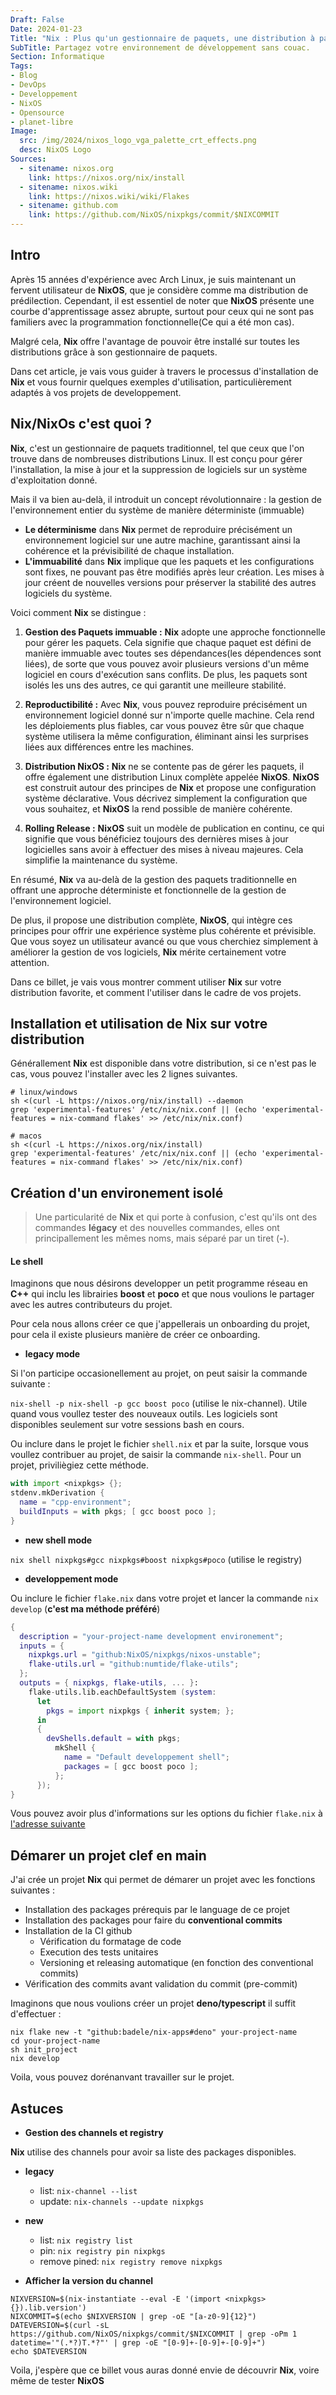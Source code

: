 ```yaml
---
Draft: False
Date: 2024-01-23
Title: "Nix : Plus qu'un gestionnaire de paquets, une distribution à part entière"
SubTitle: Partagez votre environnement de développement sans couac.
Section: Informatique
Tags:
- Blog
- DevOps
- Developpement
- NixOS
- Opensource
- planet-libre
Image:
  src: /img/2024/nixos_logo_vga_palette_crt_effects.png
  desc: NixOS Logo
Sources:
  - sitename: nixos.org
    link: https://nixos.org/nix/install
  - sitename: nixos.wiki
    link: https://nixos.wiki/wiki/Flakes
  - sitename: github.com
    link: https://github.com/NixOS/nixpkgs/commit/$NIXCOMMIT
---
```


## Intro

Après 15 années d'expérience avec Arch Linux, je suis maintenant un fervent
utilisateur de **NixOS**, que je considère comme ma distribution de
prédilection. Cependant, il est essentiel de noter que **NixOS** présente une
courbe d'apprentissage assez abrupte, surtout pour ceux qui ne sont pas
familiers avec la programmation fonctionnelle(Ce qui a été mon cas).

Malgré cela, **Nix** offre l'avantage de pouvoir être installé sur toutes les
distributions grâce à son gestionnaire de paquets.

Dans cet article, je vais vous guider à travers le processus d'installation de
**Nix** et vous fournir quelques exemples d'utilisation, particulièrement
adaptés à vos projets de developpement.

## Nix/NixOs c'est quoi ?

**Nix**, c'est un gestionnaire de paquets traditionnel, tel que ceux que l'on
trouve dans de nombreuses distributions Linux. Il est conçu pour gérer
l'installation, la mise à jour et la suppression de logiciels sur un système
d'exploitation donné.

Mais il va bien au-delà, il introduit un concept révolutionnaire : la gestion de
l'environnement entier du système de manière déterministe (immuable)

- **Le déterminisme** dans **Nix** permet de reproduire précisément un
  environnement logiciel sur une autre machine, garantissant ainsi la cohérence
  et la prévisibilité de chaque installation.
- **L'immuabilité** dans **Nix** implique que les paquets et les configurations
  sont fixes, ne pouvant pas être modifiés après leur création. Les mises à jour
  créent de nouvelles versions pour préserver la stabilité des autres logiciels
  du système.

Voici comment **Nix** se distingue :

1. **Gestion des Paquets immuable :** **Nix** adopte une approche fonctionnelle
   pour gérer les paquets. Cela signifie que chaque paquet est défini de manière
   immuable avec toutes ses dépendances(les dépendences sont liées), de sorte
   que vous pouvez avoir plusieurs versions d'un même logiciel en cours
   d'exécution sans conflits. De plus, les paquets sont isolés les uns des
   autres, ce qui garantit une meilleure stabilité.

2. **Reproductibilité :** Avec **Nix**, vous pouvez reproduire précisément un
   environnement logiciel donné sur n'importe quelle machine. Cela rend les
   déploiements plus fiables, car vous pouvez être sûr que chaque système
   utilisera la même configuration, éliminant ainsi les surprises liées aux
   différences entre les machines.

3. **Distribution NixOS :** **Nix** ne se contente pas de gérer les paquets, il
   offre également une distribution Linux complète appelée **NixOS**. **NixOS**
   est construit autour des principes de **Nix** et propose une configuration
   système déclarative. Vous décrivez simplement la configuration que vous
   souhaitez, et **NixOS** la rend possible de manière cohérente.

4. **Rolling Release :** **NixOS** suit un modèle de publication en continu, ce
   qui signifie que vous bénéficiez toujours des dernières mises à jour
   logicielles sans avoir à effectuer des mises à niveau majeures. Cela
   simplifie la maintenance du système.

En résumé, **Nix** va au-delà de la gestion des paquets traditionnelle en
offrant une approche déterministe et fonctionnelle de la gestion de
l'environnement logiciel.

De plus, il propose une distribution complète, **NixOS**, qui intègre ces
principes pour offrir une expérience système plus cohérente et prévisible. Que
vous soyez un utilisateur avancé ou que vous cherchiez simplement à améliorer la
gestion de vos logiciels, **Nix** mérite certainement votre attention.

Dans ce billet, je vais vous montrer comment utiliser **Nix** sur votre
distribution favorite, et comment l'utiliser dans le cadre de vos projets.

## Installation et utilisation de **Nix** sur votre distribution

Générallement **Nix** est disponible dans votre distribution, si ce n'est pas le
cas, vous pouvez l'installer avec les 2 lignes suivantes.

```shell
# linux/windows
sh <(curl -L https://nixos.org/nix/install) --daemon
grep 'experimental-features' /etc/nix/nix.conf || (echo 'experimental-features = nix-command flakes' >> /etc/nix/nix.conf)

# macos 
sh <(curl -L https://nixos.org/nix/install)
grep 'experimental-features' /etc/nix/nix.conf || (echo 'experimental-features = nix-command flakes' >> /etc/nix/nix.conf)
```

## Création d'un environement isolé

> Une particularité de **Nix** et qui porte à confusion, c'est qu'ils ont des
> commandes **légacy** et des nouvelles commandes, elles ont principallement les
> mêmes noms, mais séparé par un tiret (**-**).

#### Le shell

Imaginons que nous désirons developper un petit programme réseau en **C++** qui
inclu les librairies **boost** et **poco** et que nous voulions le partager avec
les autres contributeurs du projet.

Pour cela nous allons créer ce que j'appellerais un onboarding du projet, pour
cela il existe plusieurs manière de créer ce onboarding.

- **legacy mode**

Si l'on participe occasionellement au projet, on peut saisir la commande
suivante :

`nix-shell -p nix-shell -p gcc boost poco` (utilise le nix-channel). Utile quand
vous voullez tester des nouveaux outils. Les logiciels sont disponibles
seulement sur votre sessions bash en cours.

Ou inclure dans le projet le fichier `shell.nix` et par la suite, lorsque vous
voullez contribuer au projet, de saisir la commande `nix-shell`. Pour un projet,
priviliègiez cette méthode.

```nix
with import <nixpkgs> {};
stdenv.mkDerivation {
  name = "cpp-environment";
  buildInputs = with pkgs; [ gcc boost poco ];
}
```

- **new shell mode**

`nix shell nixpkgs#gcc nixpkgs#boost nixpkgs#poco` (utilise le registry)

- **developpement mode**

Ou inclure le fichier `flake.nix` dans votre projet et lancer la commande
`nix develop` (**c'est ma méthode préféré**)

```nix
{
  description = "your-project-name development environement";
  inputs = {
    nixpkgs.url = "github:NixOS/nixpkgs/nixos-unstable";
    flake-utils.url = "github:numtide/flake-utils";
  };
  outputs = { nixpkgs, flake-utils, ... }:
    flake-utils.lib.eachDefaultSystem (system:
      let
        pkgs = import nixpkgs { inherit system; };
      in
      {
        devShells.default = with pkgs;
          mkShell {
            name = "Default developpement shell";
            packages = [ gcc boost poco ];
          };
      });
}
```

Vous pouvez avoir plus d'informations sur les options du fichier `flake.nix` à
[l'adresse suivante](https://nixos.wiki/wiki/Flakes)

## Démarer un projet clef en main

J'ai crée un projet **Nix** qui permet de démarer un projet avec les fonctions
suivantes :

- Installation des packages prérequis par le language de ce projet
- Installation des packages pour faire du **conventional commits**
- Installation de la CI github
  - Vérification du formatage de code
  - Execution des tests unitaires
  - Versioning et releasing automatique (en fonction des conventional commits)
- Vérification des commits avant validation du commit (pre-commit)

Imaginons que nous voulions créer un projet **deno/typescript** il suffit
d'effectuer :

```shell
nix flake new -t "github:badele/nix-apps#deno" your-project-name
cd your-project-name
sh init_project
nix develop
```

Voila, vous pouvez dorénanvant travailler sur le projet.

## Astuces

- **Gestion des channels et registry**

**Nix** utilise des channels pour avoir sa liste des packages disponibles.

- **legacy**
  - list: `nix-channel --list`
  - update: `nix-channels --update nixpkgs`
- **new**
  - list: `nix registry list`
  - pin: `nix registry pin nixpkgs`
  - remove pined: `nix registry remove nixpkgs`

- **Afficher la version du channel**

```shell
NIXVERSION=$(nix-instantiate --eval -E '(import <nixpkgs> {}).lib.version')
NIXCOMMIT=$(echo $NIXVERSION | grep -oE "[a-z0-9]{12}")
DATEVERSION=$(curl -sL https://github.com/NixOS/nixpkgs/commit/$NIXCOMMIT | grep -oPm 1 datetime='"(.*?)T.*?"' | grep -oE "[0-9]+-[0-9]+-[0-9]+")
echo $DATEVERSION
```

Voila, j'espère que ce billet vous auras donné envie de découvrir **Nix**, voire
même de tester **NixOS**
